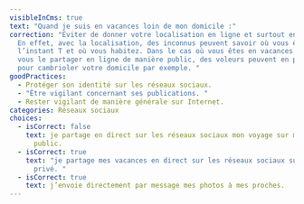 ```yaml
---
visibleInCms: true
text: "Quand je suis en vacances loin de mon domicile :"
correction: "Éviter de donner votre localisation en ligne et surtout en public.
  En effet, avec la localisation, des inconnus peuvent savoir où vous êtes à
  l’instant T et où vous habitez. Dans le cas où vous êtes en vacances et que
  vous le partager en ligne de manière public, des voleurs peuvent en profiter
  pour cambrioler votre domicile par exemple. "
goodPractices:
  - Protéger son identité sur les réseaux sociaux.
  - "Être vigilant concernant ses publications. "
  - Rester vigilant de manière générale sur Internet.
categories: Réseaux sociaux
choices:
  - isCorrect: false
    text: je partage en direct sur les réseaux sociaux mon voyage sur mon compte
      public.
  - isCorrect: true
    text: "je partage mes vacances en direct sur les réseaux sociaux sur mon compte
      privé. "
  - isCorrect: true
    text: j’envoie directement par message mes photos à mes proches.
---
```

